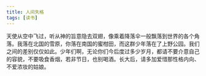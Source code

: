 ```yaml
---
title: 人间失格
tags: [读书]
---
```



天使从空中飞过，听从神的旨意隐去双翅，像乘着降落伞一般飘落到世界的各个角落。我落在北国的雪原，你落在南国的蜜柑田，而这群少年落在了上野公园。我们之间的差别仅仅如此。少年们啊，无论你们今后度过多少岁月，都请不要介意自己的容貌，不要吸食香烟，若非节日，也别喝酒。长大后，请多加爱惜那性格内向、不爱浓妆的姑娘。
